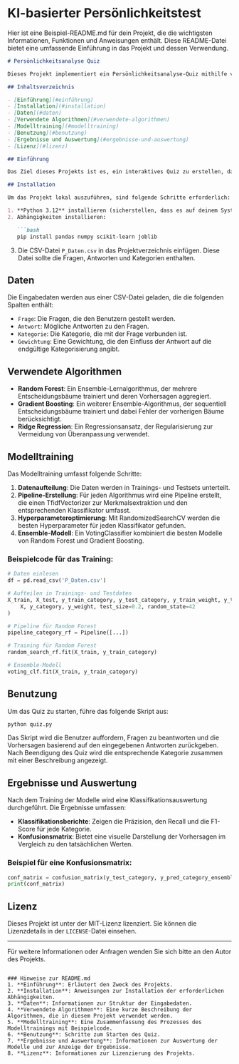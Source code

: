 # KI-basierter Persönlichkeitstest

Hier ist eine Beispiel-README.md für dein Projekt, die die wichtigsten Informationen, Funktionen und Anweisungen enthält. Diese README-Datei bietet eine umfassende Einführung in das Projekt und dessen Verwendung.

```markdown
# Persönlichkeitsanalyse Quiz

Dieses Projekt implementiert ein Persönlichkeitsanalyse-Quiz mithilfe von maschinellem Lernen. Es nutzt verschiedene Klassifikationsalgorithmen, um die Antworten der Benutzer zu analysieren und ihnen eine passende Persönlichkeitskategorie zuzuteilen.

## Inhaltsverzeichnis

- [Einführung](#einführung)
- [Installation](#installation)
- [Daten](#daten)
- [Verwendete Algorithmen](#verwendete-algorithmen)
- [Modelltraining](#modelltraining)
- [Benutzung](#benutzung)
- [Ergebnisse und Auswertung](#ergebnisse-und-auswertung)
- [Lizenz](#lizenz)

## Einführung

Das Ziel dieses Projekts ist es, ein interaktives Quiz zu erstellen, das die Benutzer anhand ihrer Antworten einer bestimmten Persönlichkeitskategorie zuordnet. Die Kategorien sind: Empath, Extravertiert, Hochsensibel, Introvertiert, Narzisst und Soziopath. Die Algorithmen, die für die Klassifizierung verwendet werden, umfassen Random Forest, Gradient Boosting und Ridge Regression.

## Installation

Um das Projekt lokal auszuführen, sind folgende Schritte erforderlich:

1. **Python 3.12** installieren (sicherstellen, dass es auf deinem System installiert ist).
2. Abhängigkeiten installieren:

   ```bash
   pip install pandas numpy scikit-learn joblib
   ```

3. Die CSV-Datei `P_Daten.csv` in das Projektverzeichnis einfügen. Diese Datei sollte die Fragen, Antworten und Kategorien enthalten.

## Daten

Die Eingabedaten werden aus einer CSV-Datei geladen, die die folgenden Spalten enthält:

- `Frage`: Die Fragen, die den Benutzern gestellt werden.
- `Antwort`: Mögliche Antworten zu den Fragen.
- `Kategorie`: Die Kategorie, die mit der Frage verbunden ist.
- `Gewichtung`: Eine Gewichtung, die den Einfluss der Antwort auf die endgültige Kategorisierung angibt.

## Verwendete Algorithmen

- **Random Forest**: Ein Ensemble-Lernalgorithmus, der mehrere Entscheidungsbäume trainiert und deren Vorhersagen aggregiert.
- **Gradient Boosting**: Ein weiterer Ensemble-Algorithmus, der sequentiell Entscheidungsbäume trainiert und dabei Fehler der vorherigen Bäume berücksichtigt.
- **Ridge Regression**: Ein Regressionsansatz, der Regularisierung zur Vermeidung von Überanpassung verwendet.

## Modelltraining

Das Modelltraining umfasst folgende Schritte:

1. **Datenaufteilung**: Die Daten werden in Trainings- und Testsets unterteilt.
2. **Pipeline-Erstellung**: Für jeden Algorithmus wird eine Pipeline erstellt, die einen TfidfVectorizer zur Merkmalsextraktion und den entsprechenden Klassifikator umfasst.
3. **Hyperparameteroptimierung**: Mit RandomizedSearchCV werden die besten Hyperparameter für jeden Klassifikator gefunden.
4. **Ensemble-Modell**: Ein VotingClassifier kombiniert die besten Modelle von Random Forest und Gradient Boosting.

### Beispielcode für das Training:

```python
# Daten einlesen
df = pd.read_csv('P_Daten.csv')

# Aufteilen in Trainings- und Testdaten
X_train, X_test, y_train_category, y_test_category, y_train_weight, y_test_weight = train_test_split(
    X, y_category, y_weight, test_size=0.2, random_state=42
)

# Pipeline für Random Forest
pipeline_category_rf = Pipeline([...])

# Training für Random Forest
random_search_rf.fit(X_train, y_train_category)

# Ensemble-Modell
voting_clf.fit(X_train, y_train_category)
```

## Benutzung

Um das Quiz zu starten, führe das folgende Skript aus:

```bash
python quiz.py
```

Das Skript wird die Benutzer auffordern, Fragen zu beantworten und die Vorhersagen basierend auf den eingegebenen Antworten zurückgeben. Nach Beendigung des Quiz wird die entsprechende Kategorie zusammen mit einer Beschreibung angezeigt.

## Ergebnisse und Auswertung

Nach dem Training der Modelle wird eine Klassifikationsauswertung durchgeführt. Die Ergebnisse umfassen:

- **Klassifikationsberichte**: Zeigen die Präzision, den Recall und die F1-Score für jede Kategorie.
- **Konfusionsmatrix**: Bietet eine visuelle Darstellung der Vorhersagen im Vergleich zu den tatsächlichen Werten.

### Beispiel für eine Konfusionsmatrix:

```python
conf_matrix = confusion_matrix(y_test_category, y_pred_category_ensemble)
print(conf_matrix)
```

## Lizenz

Dieses Projekt ist unter der MIT-Lizenz lizenziert. Sie können die Lizenzdetails in der `LICENSE`-Datei einsehen.

---

Für weitere Informationen oder Anfragen wenden Sie sich bitte an den Autor des Projekts.
```

### Hinweise zur README.md
1. **Einführung**: Erläutert den Zweck des Projekts.
2. **Installation**: Anweisungen zur Installation der erforderlichen Abhängigkeiten.
3. **Daten**: Informationen zur Struktur der Eingabedaten.
4. **Verwendete Algorithmen**: Eine kurze Beschreibung der Algorithmen, die in diesem Projekt verwendet werden.
5. **Modelltraining**: Eine Zusammenfassung des Prozesses des Modelltrainings mit Beispielcode.
6. **Benutzung**: Schritte zum Starten des Quiz.
7. **Ergebnisse und Auswertung**: Informationen zur Auswertung der Modelle und zur Anzeige der Ergebnisse.
8. **Lizenz**: Informationen zur Lizenzierung des Projekts.
